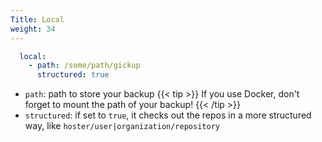 ```yaml
---
Title: Local
weight: 34
---
```


```yaml
  local:
    - path: /some/path/gickup
      structured: true
```
- `path`: path to store your backup
{{< tip >}}
If you use Docker, don't forget to mount the path of your backup!
{{< /tip >}}
- `structured`: if set to `true`, it checks out the repos in a more structured way, like `hoster/user|organization/repository`